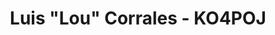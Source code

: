 ---
title: Luis "Lou" Corrales - KO4POJ
description: President
# email_hash: 7ed137bc74aa906a562434ca1f8ea515
images:
- headshot.png
socials:
  # github: jbouse
  email: ko4poj@osceolacountyares.org
---